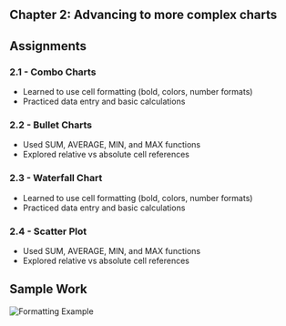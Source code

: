 ## Chapter 2: Advancing to more complex charts

## Assignments
### 2.1 - Combo Charts
- Learned to use cell formatting (bold, colors, number formats)
- Practiced data entry and basic calculations

### 2.2 - Bullet Charts
- Used SUM, AVERAGE, MIN, and MAX functions
- Explored relative vs absolute cell references

### 2.3 - Waterfall Chart
- Learned to use cell formatting (bold, colors, number formats)
- Practiced data entry and basic calculations

### 2.4 - Scatter Plot
- Used SUM, AVERAGE, MIN, and MAX functions
- Explored relative vs absolute cell references

## Sample Work
![Formatting Example](./screenshots/formatting_example.png)
